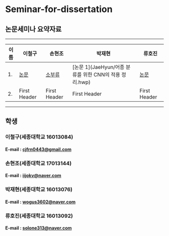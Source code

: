 # Seminar-for-dissertation

## 논문세미나 요약자료


------------------------------------------------------------------------------------------------------------------------------------------
|이름|        이철구     |       손현조     |      박재현       |      류호진         |
|---| --------------------- | --------------------- | --------------------- | --------------------- |
|1.|      [논문](CheolGu/)     |     [소부류](Hyeoncho/소부류.pptx)     |     [논문 1](JaeHyun/어종 분류를 위한 CNN의 적용 정리.hwp)     |     [논문](hojin/a.txt)      |
|2.|     First Header      |     First Header      |     First Header      |     First Header      |
 
------------------------------------------------------------------------------------------------------------------------------------------
 
 ## 학생
 
 ### 이철구(세종대학교 16013084)
  #### E-mail : cjfrn0443@gmail.com
  
 ### 손현조(세종대학교 17013144)
  #### E-mail : iijokv@naver.com
  
 ### 박재현(세종대학교 16013076)
 #### E-mail : wogus3602@naver.com
  
 ### 류호진(세종대학교 16013092)
 #### E-mail : solone313@naver.com
